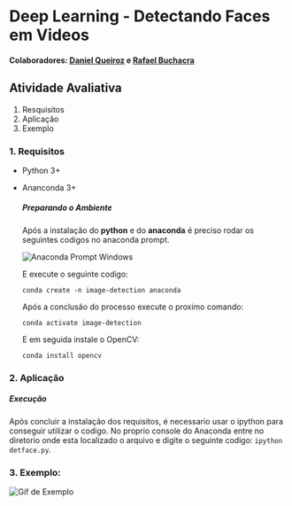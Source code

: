 # Deep Learning - Detectando Faces em Videos

#### Colaboradores: [Daniel Queiroz](https://github.com/DanielSQueiroz) e [Rafael Buchacra](https://github.com/rafael-buchacra)

## Atividade Avaliativa

1. Resquisitos
2. Aplicação
3. Exemplo

### 1. Requisitos

 - Python 3+
 - Ananconda 3+

    ##### Preparando o Ambiente
    Após a instalação do **python** e do **anaconda** é preciso rodar os seguintes codigos no anaconda prompt.
    
    ![Anaconda Prompt Windows](https://i.imgur.com/aYMQdrx.png)
    
    E execute o seguinte codigo:
    
    ```conda create -n image-detection anaconda```
    
    Após a conclusão do processo execute o proximo comando:
    
    ```conda activate image-detection```
    
    E em seguida instale o OpenCV:
    
    ```conda install opencv```
    

### 2. Aplicação

##### Execução
Após concluir a instalação dos requisitos, é necessario usar o ipython para conseguir utilizar o codigo. No proprio console do Anaconda entre no diretorio onde esta localizado o arquivo e digite o seguinte codigo: `ipython detface.py`.

### 3. Exemplo: 
![Gif de Exemplo](https://media.giphy.com/media/1s2dz6G41WDRgbPhYE/giphy.gif)
 
